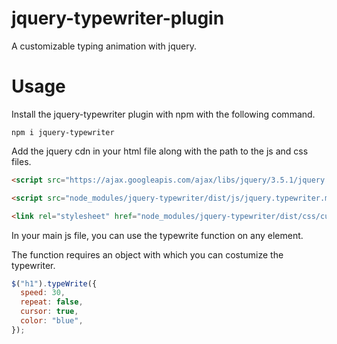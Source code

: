 # jquery-typewriter-plugin

A customizable typing animation with jquery.

# Usage

Install the jquery-typewriter plugin with npm with the following command.

```
npm i jquery-typewriter
```

Add the jquery cdn in your html file along with the path to the js and css files.

```html
<script src="https://ajax.googleapis.com/ajax/libs/jquery/3.5.1/jquery.min.js"></script>

<script src="node_modules/jquery-typewriter/dist/js/jquery.typewriter.min.js"></script>

<link rel="stylesheet" href="node_modules/jquery-typewriter/dist/css/cursor.css"/>
```

In your main js file, you can use the typewrite function on any element.

The function requires an object with which you can costumize the typewriter.

```js
$("h1").typeWrite({
  speed: 30,
  repeat: false,
  cursor: true,
  color: "blue",
});
```
